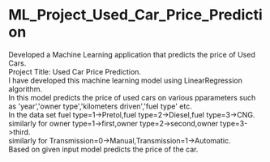 # ML_Project_Used_Car_Price_Prediction
Developed a Machine Learning application that predicts the price of Used Cars.              
Project Title: Used Car Price Prediction.                                    
I have developed this machine learning model using LinearRegression algorithm.                
In this model predicts the price of used cars on various pparameters such as 'year','owner type','kilometers driven','fuel type' etc.           
In the data set fuel type=1->Pretol,fuel type=2->Diesel,fuel type=3->CNG.          
similarly for owner type=1->first,owner type=2->second,owner type=3->third.          
similarly for Transmission=0->Manual,Transmission=1->Automatic.         
Based on given input model predicts the price of the car.        


